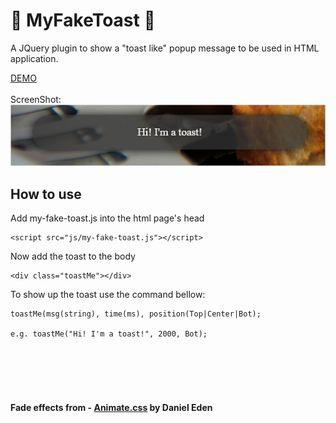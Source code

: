 # :bread: MyFakeToast :bread:

A JQuery plugin to show a "toast like" popup message to be used in HTML application.

[DEMO](https://codepen.io/fabiobraglin/pen/XaveJy/)
<br><br>
ScreenShot:<br>
![MyFakeToast](https://github.com/braglin/MyFakeToast/blob/master/MyFakeToast.png)

## How to use
Add my-fake-toast.js into the html page's head
```
<script src="js/my-fake-toast.js"></script>
```
Now add the toast to the body
```
<div class="toastMe"></div>
```
To show up the toast use the command bellow:
```
toastMe(msg(string), time(ms), position(Top|Center|Bot);

e.g. toastMe("Hi! I'm a toast!", 2000, Bot);
```


<br><br><br><br>
#### Fade effects from - [Animate.css](http://daneden.me/animate) by Daniel Eden
